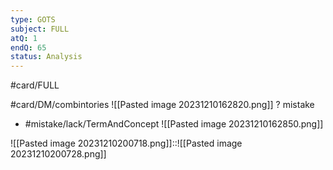```yaml
---
type: GOTS
subject: FULL
atQ: 1
endQ: 65
status: Analysis
---
```

#card/FULL 

#card/DM/combintories 
![[Pasted image 20231210162820.png]]
?
mistake 
- #mistake/lack/TermAndConcept 
![[Pasted image 20231210162850.png]] 

![[Pasted image 20231210200718.png]]::![[Pasted image 20231210200728.png]]

